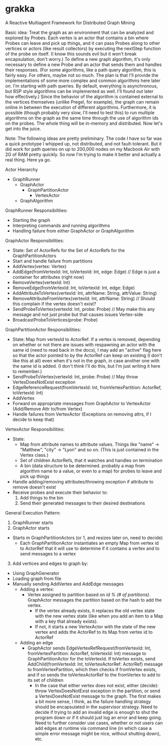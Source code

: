 grakka
======

A Reactive Multiagent Framework for Distributed Graph Mining

Basic idea: Treat the graph as an environment that can be analyzed and explored
by Probes. Each vertex is an actor that contains a bin where Probes can leave
and pick up things, and it can pass Probes along to other vertices or actors
(like result collectors) by executing the nextStep function of the probe on
itself. (I know this sounds evil but it won't break encapsulation, don't worry.)
To define a new graph algorithm, it's only necessary to define a new Probe and
an actor that sends them and handles their responses. (For some algorithms, like
a path query algorithm, this is fairly easy. For others, maybe not so much. The
plan is that I'll provide the implementations of some more complex and common
algorithms here later on. I'm starting with path queries. By default, everything
is asynchronous, but BSP style algorithms can be implemented as well. I'll found
out later how effectively.) Since the behavior of the algorithm is contained
external to the vertices themselves (unlike Pregel, for example), the graph can
remain online in between the execution of different algorithms. Furthermore, it
is possible (though probably very slow, I'll need to test this) to run multiple
algorithms on the graph as the same time through the use of algorithm ids on the
probes.  The whole thing will be in-memory and distributed. Now let's get into
the juice.

Note: The following ideas are pretty preliminary. The code I have so far was a
quick prototype I whipped up, not distributed, and not fault-tolerant. But it
did work for path queries on up to 200,000 nodes on my Macbook Air with 2G of
RAM pretty quickly. So now I'm trying to make it better and actually a real
thing. Here ya go.

Actor Hierarchy
* GraphRunner
  * GraphActor
    * GraphPartitionActor
      * VertexActor 
  * GraphAlgorithm

GraphRunner Responsibilities:
* Starting the graph
* Interpreting commands and running algorithms
* Handling failure from either GraphActor or GraphAlgorithm

GraphActor Responsibilities:
* State: Set of ActorRefs for the Set of ActorRefs for the GraphPartitionActors
* Start and handle failure from partitions
* AddVertex(vertex: Vertex) 
* AddEdge(fromVertexId: Int, toVertexId: Int, edge: Edge) // Edge is just a container for attributes (right now)
* RemoveVertex(vertexId: Int)
* RemoveEdge(fromVertexId: Int, toVertexId: Int, edge: Edge)
* AddAttributeToVertex(vertexId: Int, attrName: String, attrValue: String)
* RemoveAttributeFromVertex(vertexId: Int, attrName: String) // Should this complain if the vertex doesn't exist?
* SendProbeToVertex(vertexId: Int, probe: Probe) // May make this any message and not just probe but that causes issues Vertex-side
* BroadcastProbeToVertices(probe: Probe) 

GraphPartitionActor Responsibilities:
* State: Map from vertexId to ActorRef. If a vertex is removed, depending on
  whether or not there are issues with respawning an actor with the same id
  (need to read back in the docs), I may add an "active" flag here so that the
  actor pointed to by the ActorRef can keep on existing (I don't like this at
  all) even when it's not in the graph, in case another one with the same id is
  added. (I don't think I'll do this, but I'm just writing it here to remember.)
* SendProbeToVertex(vertexId: Int, probe: Probe) // May throw VertexDoesNotExist exception 
* EdgeReferenceRequest(fromVertexId: Int, fromVertexPartition: ActorRef, toVertexId: Int)
* AddVertex
* Forward on appropriate messages from GraphActor to VertexActor
  (Add/Remove Attr to/from Vertex)
* Handle failures from VertexActor (Exceptions on removing attrs, if I decide to
  keep that)

VertexActor Responsibilities:
* State: 
  * Map from attribute names to attribute values.  Things like "name" ->
  "Matthew", "city" -> "Lyon" and so on. (This is just contained in the Vertex
  class.)
  * Set of children ActorRefs, that it watches and handles on termination
  * A bin (data structure to be determined. probably a map from algorithm name
    to a value, or even to a map) for probes to leave and pick up things
* Handle adding/removing attributes/throwing exception if attribute to remove
  doesn't exist  
* Receive probes and execute their behavior to:
  1. Add things to the bin
  2. Send their generated messages to their desired destinations


General Execution Pattern:

1. GraphRunner starts
2. GraphActor starts
  * Starts m GraphPartitionActors (or 1, and resizes later on, need to decide)
    * Each GraphPartitionActor instantiates an empty Map from vertex id to
      ActorRef that it will use to determine if it contains a vertex and to send
      messages to a vertex
3.  Add vertices and edges to graph by:
  * Using GraphGenerator
  * Loading graph from file
  * Manually sending AddVertex and AddEdge messages
    * Adding a vertex:
      * Vertex assigned to partition based on *id % (# of partitions)*.
        GraphActor messages the partition based on the hash to add the vertex.
        * If the vertex already exists, it replaces the old vertex state with the
          new vertex state (like when you add an item to a Map with a key that
          already exists).
        * If not, it starts a new VertexActor with the state of the new vertex
          and adds the ActorRef to its Map from vertex id to ActorRef
    * Adding an edge 
      * GraphActor sends EdgeVertexRefRequest(fromVertexId: Int, fromVertexPartition: ActorRef, toVertexId: Int)
          message to GraphPartitionActor for the toVertexId. If toVertex exists, 
          send AddChild(fromVertexId: Int, toVertexActorRef: ActorRef) message to 
          fromVertexPartition, which then checks if fromVertex exists, and if so
          sends the toVertexActorRef to the fromVertex to add to its set of
          children
        * In the case that either vertex does not exist, either (decide): throw
          VertexDoesNotExist exception in the partition, or send a
          VertexDoesNotExist message to the graph.  The first makes a bit more
          sense, I think, as the failure handling strategy should be
          encapsulated in the supervisor strategy. Need to decide if trying to
          add an invalid edge is enough to shut the program down or if it should
          just log an error and keep going. Need to further consider use cases,
          whether or not users can add edges at runtime via command line (in
          which case a simple error message might be nice, without shutting
          down), etc.

